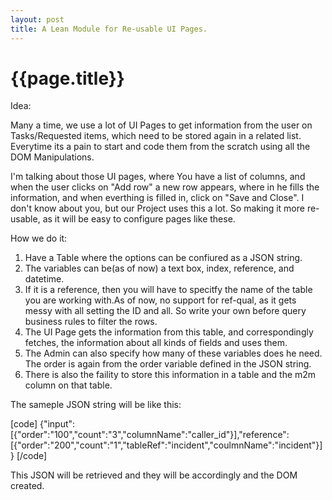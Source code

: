 ```yaml
---
layout: post
title: A Lean Module for Re-usable UI Pages.
--- 
```




 {{page.title}}
======================================================




Idea:

Many a time, we use a lot of UI Pages to get information from the user on Tasks/Requested items, which need to be stored again in a related list. Everytime its a pain to start and code them from the scratch using all the DOM Manipulations.

I'm talking about those UI pages, where You have a list of columns, and when the user clicks on "Add row" a new row appears, where in he fills the information, and when everthing is filled in, click on "Save and Close". I don't know about you, but our Project uses this a lot. So making it more re-usable, as it will be easy to configure pages like these.


How we do it:

1. Have a Table where the options can be confiured as a JSON string.
2. The variables can be(as of now) a text box, index, reference, and datetime.
3. If it is a reference, then you will have to specitfy the name of the table you are working with.As of now, no support for ref-qual, as it gets messy with all setting the ID and all. So write your own before query business rules to filter the rows.
4. The UI Page gets the information from this table, and correspondingly fetches, the information about all kinds of fields and uses them.
5. The Admin can also specify how many of these variables does he need. The order is again from the order variable defined in the JSON string.
6. There is also the faility to store this information in a table and the m2m column on that table.

The sameple JSON string will be like this:

[code] {&quot;input&quot;:[{&quot;order&quot;:&quot;100&quot;,&quot;count&quot;:&quot;3&quot;,&quot;columnName&quot;:&quot;caller_id&quot;}],&quot;reference&quot;:[{&quot;order&quot;:&quot;200&quot;,&quot;count&quot;:&quot;1&quot;,&quot;tableRef&quot;:&quot;incident&quot;,&quot;coulmnName&quot;:&quot;incident&quot;}]} [/code]

This JSON will be retrieved and they will be accordingly and the DOM created.





 